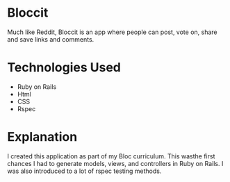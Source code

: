 # Bloccit
Much like Reddit, Bloccit is an app where people can post, vote on, share and save links and comments.

# Technologies Used
* Ruby on Rails
* Html
* CSS
* Rspec

# Explanation
I created this application as part of my Bloc curriculum.  This wasthe first chances I had to generate models, views, and
controllers in Ruby on Rails.  I was also introduced to a lot of rspec testing methods.
